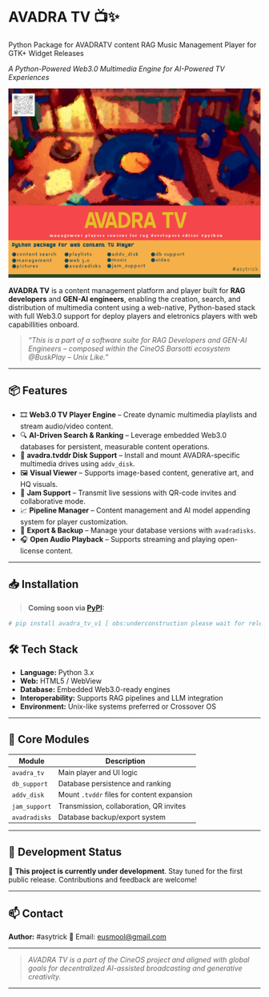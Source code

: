 # AVADRA TV 📺✨  

Python Package for AVADRATV content RAG Music Management Player for GTK+ Widget Releases

_A Python-Powered Web3.0 Multimedia Engine for AI-Powered TV Experiences_

![AVADRA HQ Cover](./assets/avadra_hq_cover.gif)

**AVADRA TV** is a content management platform and player built for **RAG developers** and **GEN-AI engineers**, enabling the creation, search, and distribution of multimedia content using a web-native, Python-based stack with full Web3.0 support for deploy players and eletronics players with web capabillities onboard.

> _“This is a part of a software suite for RAG Developers and GEN-AI Engineers – composed within the CineOS Barsotti ecosystem @BuskPlay – Unix Like.”_

---

## 📦 Features

- 🎞️ **Web3.0 TV Player Engine** – Create dynamic multimedia playlists and stream audio/video content.
- 🔍 **AI-Driven Search & Ranking** – Leverage embedded Web3.0 databases for persistent, measurable content operations.
- 💽 **avadra.tvddr Disk Support** – Install and mount AVADRA-specific multimedia drives using `addv_disk`.
- 🖼️ **Visual Viewer** – Supports image-based content, generative art, and HQ visuals.
- 📡 **Jam Support** – Transmit live sessions with QR-code invites and collaborative mode.
- 📈 **Pipeline Manager** – Content management and AI model appending system for player customization.
- 🔁 **Export & Backup** – Manage your database versions with `avadradisks`.
- 🎧 **Open Audio Playback** – Supports streaming and playing open-license content.

---

## 📥 Installation

> **Coming soon via [PyPI](https://pypi.org/):**

```bash
# pip install avadra_tv_v1 [ obs:underconstruction please wait for release - have a nice day ]
````

## 🛠️ Tech Stack

* **Language:** Python 3.x
* **Web:** HTML5 / WebView
* **Database:** Embedded Web3.0-ready engines
* **Interoperability:** Supports RAG pipelines and LLM integration
* **Environment:** Unix-like systems preferred or Crossover OS

---

## 📂 Core Modules

| Module        | Description                                |
| ------------- | ------------------------------------------ |
| `avadra_tv`   | Main player and UI logic                   |
| `db_support`  | Database persistence and ranking           |
| `addv_disk`   | Mount `.tvddr` files for content expansion |
| `jam_support` | Transmission, collaboration, QR invites    |
| `avadradisks` | Database backup/export system              |

---

## 🧪 Development Status

🚧 **This project is currently under development**.
Stay tuned for the first public release. Contributions and feedback are welcome!

---

## 📫 Contact

**Author:** #asytrick
📧 Email: [eusmool@gmail.com](mailto:eusmool@gmail.com)

---

> *AVADRA TV is a part of the CineOS project and aligned with global goals for decentralized AI-assisted broadcasting and generative creativity.*

---
